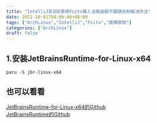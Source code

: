 ```yaml
---
title: "IntelliJ系IDE使用Fcitx输入法候选框不跟随光标解决办法"
date: 2021-10-01T08:00:00+08:00
tags: ["ArchLinux","IntelliJ","Fcitx","故障排除"]
categories: ["ArchLinux"]
draft: false
---
```


## 1.安装JetBrainsRuntime-for-Linux-x64

`paru -S jbr-linux-x64`

## 也可以看看

[JetBrainsRuntime-for-Linux-x64的Github](https://github.com/RikudouPatrickstar/JetBrainsRuntime-for-Linux-x64)  
[JetBrainsRuntime的Github](https://github.com/JetBrains/JetBrainsRuntime)